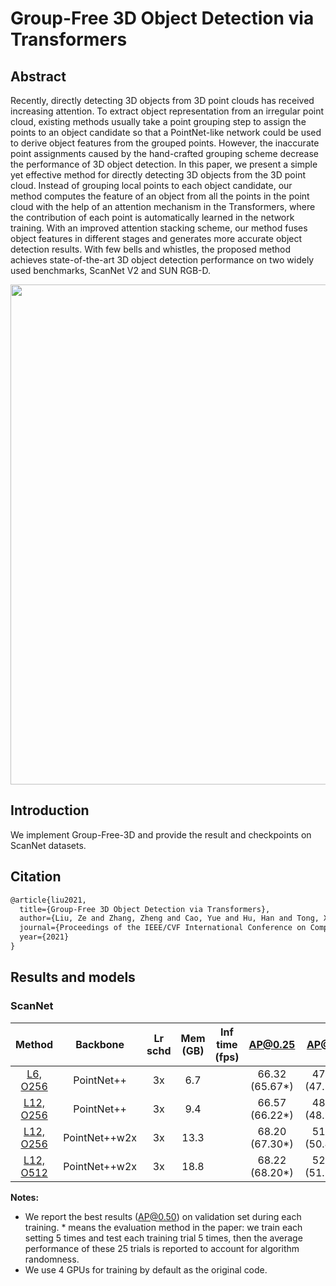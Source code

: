 # Group-Free 3D Object Detection via Transformers

## Abstract

<!-- [ABSTRACT] -->

Recently, directly detecting 3D objects from 3D point clouds has received increasing attention. To extract object representation from an irregular point cloud, existing methods usually take a point grouping step to assign the points to an object candidate so that a PointNet-like network could be used to derive object features from the grouped points. However, the inaccurate point assignments caused by the hand-crafted grouping scheme decrease the performance of 3D object detection. In this paper, we present a simple yet effective method for directly detecting 3D objects from the 3D point cloud. Instead of grouping local points to each object candidate, our method computes the feature of an object from all the points in the point cloud with the help of an attention mechanism in the Transformers, where the contribution of each point is automatically learned in the network training. With an improved attention stacking scheme, our method fuses object features in different stages and generates more accurate object detection results. With few bells and whistles, the proposed method achieves state-of-the-art 3D object detection performance on two widely used benchmarks, ScanNet V2 and SUN RGB-D.

<!-- [IMAGE] -->

<div align=center>
<img src="https://user-images.githubusercontent.com/36950400/143868101-09787c2a-9e0b-4013-8800-b4e315d535f0.png" width="800"/>
</div>

<!-- [PAPER_TITLE: Group-Free 3D Object Detection via Transformers] -->
<!-- [PAPER_URL: https://arxiv.org/abs/2104.00678] -->

## Introduction

<!-- [ALGORITHM] -->

We implement Group-Free-3D and provide the result and checkpoints on ScanNet datasets.

## Citation

```latex
@article{liu2021,
  title={Group-Free 3D Object Detection via Transformers},
  author={Liu, Ze and Zhang, Zheng and Cao, Yue and Hu, Han and Tong, Xin},
  journal={Proceedings of the IEEE/CVF International Conference on Computer Vision (ICCV)},
  year={2021}
}
```

## Results and models

### ScanNet

|  Method  |  Backbone   | Lr schd | Mem (GB) | Inf time (fps) | AP@0.25 |AP@0.5| Download |
| :------: | :---------: | :-----: | :------: | :------------: | :----: |:----: | :------: |
| [L6, O256](./groupfree3d_8x4_scannet-3d-18class-L6-O256.py ) |    PointNet++     |  3x    |6.7||66.32 (65.67*)|47.82 (47.74*)|[model](https://download.openmmlab.com/mmdetection3d/v0.1.0_models/groupfree3d/groupfree3d_8x4_scannet-3d-18class-L6-O256/groupfree3d_8x4_scannet-3d-18class-L6-O256_20210702_145347-3499eb55.pth) &#124; [log](https://download.openmmlab.com/mmdetection3d/v0.1.0_models/groupfree3d/groupfree3d_8x4_scannet-3d-18class-L6-O256/groupfree3d_8x4_scannet-3d-18class-L6-O256_20210702_145347.log.json)|
| [L12, O256](./groupfree3d_8x4_scannet-3d-18class-L12-O256.py ) |    PointNet++     |  3x    |9.4||66.57 (66.22*)|48.21 (48.95*)|[model](https://download.openmmlab.com/mmdetection3d/v0.1.0_models/groupfree3d/groupfree3d_8x4_scannet-3d-18class-L12-O256/groupfree3d_8x4_scannet-3d-18class-L12-O256_20210702_150907-1c5551ad.pth) &#124; [log](https://download.openmmlab.com/mmdetection3d/v0.1.0_models/groupfree3d/groupfree3d_8x4_scannet-3d-18class-L12-O256/groupfree3d_8x4_scannet-3d-18class-L12-O256_20210702_150907.log.json)|
| [L12, O256](./groupfree3d_8x4_scannet-3d-18class-w2x-L12-O256.py ) |    PointNet++w2x     |  3x    |13.3||68.20 (67.30*)|51.02 (50.44*)|[model](https://download.openmmlab.com/mmdetection3d/v0.1.0_models/groupfree3d/groupfree3d_8x4_scannet-3d-18class-w2x-L12-O256/groupfree3d_8x4_scannet-3d-18class-w2x-L12-O256_20210702_200301-944f0ac0.pth) &#124; [log](https://download.openmmlab.com/mmdetection3d/v0.1.0_models/groupfree3d/groupfree3d_8x4_scannet-3d-18class-w2x-L12-O256/groupfree3d_8x4_scannet-3d-18class-w2x-L12-O256_20210702_200301.log.json)|
| [L12, O512](./groupfree3d_8x4_scannet-3d-18class-w2x-L12-O512.py ) |    PointNet++w2x     |  3x    |18.8||68.22 (68.20*)|52.61 (51.31*)|[model](https://download.openmmlab.com/mmdetection3d/v0.1.0_models/groupfree3d/groupfree3d_8x4_scannet-3d-18class-w2x-L12-O512/groupfree3d_8x4_scannet-3d-18class-w2x-L12-O512_20210702_220204-187b71c7.pth) &#124; [log](https://download.openmmlab.com/mmdetection3d/v0.1.0_models/groupfree3d/groupfree3d_8x4_scannet-3d-18class-w2x-L12-O512/groupfree3d_8x4_scannet-3d-18class-w2x-L12-O512_20210702_220204.log.json)|

**Notes:**

- We report the best results (AP@0.50) on validation set during each training. * means the evaluation method in the paper: we train each setting 5 times and test each training trial 5 times, then the average performance of these 25 trials is reported to account for algorithm randomness.
- We use 4 GPUs for training by default as the original code.
